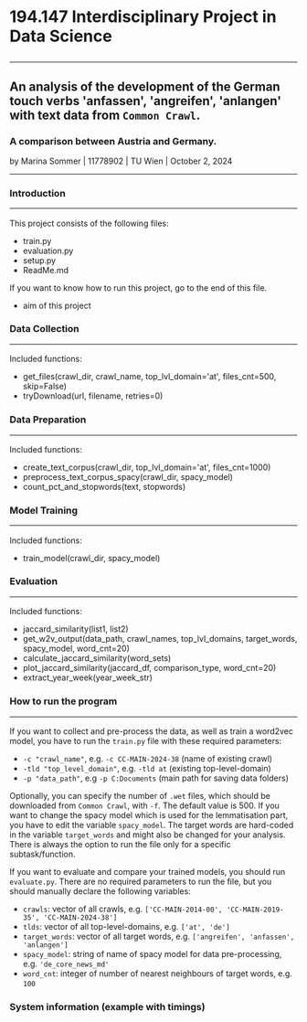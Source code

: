 # 194.147 Interdisciplinary Project in Data Science <hr>
## An analysis of the development of the German touch verbs 'anfassen', 'angreifen', 'anlangen' with text data from `Common Crawl`.
### A comparison between Austria and Germany.
by Marina Sommer | 11778902 | TU Wien | October 2, 2024 <hr>


### Introduction <hr>
This project consists of the following files:
- train.py
- evaluation.py
- setup.py
- ReadMe.md

If you want to know how to run this project, go to the end of this file.
- aim of this project

### Data Collection <hr>
Included functions:
- get_files(crawl_dir, crawl_name, top_lvl_domain='at', files_cnt=500, skip=False)
- tryDownload(url, filename, retries=0)

### Data Preparation <hr>
Included functions:
- create_text_corpus(crawl_dir, top_lvl_domain='at', files_cnt=1000)
- preprocess_text_corpus_spacy(crawl_dir, spacy_model)
- count_pct_and_stopwords(text, stopwords)

### Model Training <hr>
Included functions:
- train_model(crawl_dir, spacy_model)

### Evaluation <hr>
Included functions:
- jaccard_similarity(list1, list2)
- get_w2v_output(data_path, crawl_names, top_lvl_domains, target_words, spacy_model, word_cnt=20)
- calculate_jaccard_similarity(word_sets)
- plot_jaccard_similarity(jaccard_df, comparison_type, word_cnt=20)
- extract_year_week(year_week_str)

### How to run the program <hr>
If you want to collect and pre-process the data, as well as train a word2vec model, 
you have to run the `train.py` file with these required parameters:
- `-c "crawl_name"`, e.g. `-c CC-MAIN-2024-38` (name of existing crawl)
- `-tld "top_level_domain"`, e.g. `-tld at` (existing top-level-domain)
- `-p "data_path"`, e.g `-p C:Documents` (main path for saving data folders)

Optionally, you can specify the number of `.wet` files, which should be downloaded from `Common Crawl`, with `-f`.
The default value is 500. If you want to change the spacy model which is used for the lemmatisation part, 
you have to edit the variable `spacy_model`. The target words are hard-coded in the variable `target_words` 
and might also be changed for your analysis. There is always the option to run the file only for a specific subtask/function.


If you want to evaluate and compare your trained models, you should run `evaluate.py`. 
There are no required parameters to run the file, but you should manually declare the following variables:
- `crawls`: vector of all crawls, e.g. `['CC-MAIN-2014-00', 'CC-MAIN-2019-35', 'CC-MAIN-2024-38']`
- `tlds`: vector of all top-level-domains, e.g. `['at', 'de']`
- `target_words`: vector of all target words, e.g. `['angreifen', 'anfassen', 'anlangen']`
- `spacy_model`: string of name of spacy model for data pre-processing, e.g. `'de_core_news_md'`
- `word_cnt`: integer of number of nearest neighbours of target words, e.g. `100`

### System information (example with timings)